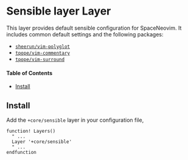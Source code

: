 # Sensible layer Layer
This layer provides default sensible configuration for SpaceNeovim. It includes common default settings and the following packages:

- [`sheerun/vim-polyglot`](https://github.com/sheerun/vim-polyglot)
- [`tpope/vim-commentary`](https://github.com/tpope/vim-commentary)
- [`tpope/vim-surround`](https://github.com/tpope/vim-surround)

#### Table of Contents
- [Install](#install)

## Install
Add the `+core/sensible` layer in your configuration file,

```viml
function! Layers()
  " ...
  Layer '+core/sensible'
  " ...
endfunction
```
